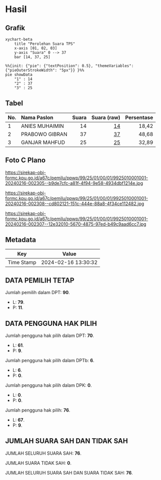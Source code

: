 # Hasil

## Grafik

```mermaid
xychart-beta
    title "Perolehan Suara TPS"
    x-axis [01, 02, 03]
    y-axis "Suara" 0 --> 37
    bar [14, 37, 25]
```

```mermaid
%%{init: {"pie": {"textPosition": 0.5}, "themeVariables": {"pieOuterStrokeWidth": "5px"}} }%%
pie showData
    "1" : 14
    "2" : 37
    "3" : 25
```

## Tabel

| No. | Nama Paslon    | Suara | Suara (raw) | Persentase |
|:--- |:-------------- | -----:| -----------:| ----------:|
| 1   | ANIES MUHAIMIN | 14    | [14][p-1]   | 18,42      |
| 2   | PRABOWO GIBRAN | 37    | [37][p-2]   | 48,68      |
| 3   | GANJAR MAHFUD  | 25    | [25][p-3]   | 32,89      |


[p-1]: https://github.com/gigit-pemilu/pemilu-2024-99-luar-negeri/blob/main/pilpres/hitung-suara/sub/99-luar-negeri/sub/25-buenos-aires-argentina/sub/01-buenos-aires-argentina/sub/0001-buenos-aires-argentina/sub/001-pos-001/sub/paslon-1.txt
[p-2]: https://github.com/gigit-pemilu/pemilu-2024-99-luar-negeri/blob/main/pilpres/hitung-suara/sub/99-luar-negeri/sub/25-buenos-aires-argentina/sub/01-buenos-aires-argentina/sub/0001-buenos-aires-argentina/sub/001-pos-001/sub/paslon-2.txt
[p-3]: https://github.com/gigit-pemilu/pemilu-2024-99-luar-negeri/blob/main/pilpres/hitung-suara/sub/99-luar-negeri/sub/25-buenos-aires-argentina/sub/01-buenos-aires-argentina/sub/0001-buenos-aires-argentina/sub/001-pos-001/sub/paslon-3.txt

## Foto C Plano

https://sirekap-obj-formc.kpu.go.id/a67c/pemilu/ppwp/99/25/01/00/01/9925010001001-20240216-002305--b9de7cfc-a81f-4f94-9e58-4934dbf1214e.jpg

https://sirekap-obj-formc.kpu.go.id/a67c/pemilu/ppwp/99/25/01/00/01/9925010001001-20240216-002308--cd802121-151c-444e-88a8-4f34ce112482.jpg

https://sirekap-obj-formc.kpu.go.id/a67c/pemilu/ppwp/99/25/01/00/01/9925010001001-20240216-002307--12e32010-5670-4875-97ed-b49c9aad6cc7.jpg


## Metadata

| Key        | Value               |
| ---------- | ------------------- |
| Time Stamp | 2024-02-16 13:30:32 |


## DATA PEMILIH TETAP

Jumlah pemilih dalam DPT: **90**.
 * L: **79**.
 * P: **11**.

## DATA PENGGUNA HAK PILIH

Jumlah pengguna hak pilih dalam DPT: **70**.
 * L: **61**.
 * P: **9**.

Jumlah pengguna hak pilih dalam DPTb: **6**.
 * L: **6**.
 * P: **0**.

Jumlah pengguna hak pilih dalam DPK: **0**.
 * L: **0**.
 * P: **0**.

Jumlah pengguna hak pilih: **76**.
 * L: **67**.
 * P: **9**.

## JUMLAH SUARA SAH DAN TIDAK SAH

JUMLAH SELURUH SUARA SAH: **76**.

JUMLAH SUARA TIDAK SAH: **0**.

JUMLAH SELURUH SUARA SAH DAN SUARA TIDAK SAH: **76**.


